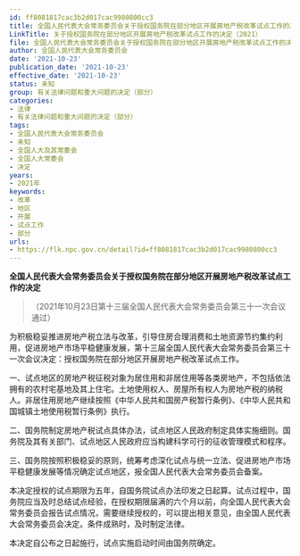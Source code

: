 ```yaml
---
id: ff8081817cac3b2d017cac9980800cc3
title: 全国人民代表大会常务委员会关于授权国务院在部分地区开展房地产税改革试点工作的决定
LinkTitle: 关于授权国务院在部分地区开展房地产税改革试点工作的决定（2021）
file: 全国人民代表大会常务委员会关于授权国务院在部分地区开展房地产税改革试点工作的决定_20211023_ff8081817cac3b2d017cac9980800cc3.docx
author: 全国人民代表大会常务委员会
date: '2021-10-23'
publication_date: '2021-10-23'
effective_date: '2021-10-23'
status: 未知
group: 有关法律问题和重大问题的决定（部分）
categories:
- 法律
- 有关法律问题和重大问题的决定（部分）
tags:
- 全国人民代表大会常务委员会
- 未知
- 全国人大及其常委会
- 全国人大常委会
- 决定
years:
- 2021年
keywords:
- 改革
- 地区
- 开展
- 试点工作
- 部分
urls:
- https://flk.npc.gov.cn/detail?id=ff8081817cac3b2d017cac9980800cc3
---
```


**全国人民代表大会常务委员会关于授权国务院在部分地区开展房地产税改革试点工作的决定**

> （2021年10月23日第十三届全国人民代表大会常务委员会第三十一次会议通过）

为积极稳妥推进房地产税立法与改革，引导住房合理消费和土地资源节约集约利用，促进房地产市场平稳健康发展，第十三届全国人民代表大会常务委员会第三十一次会议决定：授权国务院在部分地区开展房地产税改革试点工作。

一、试点地区的房地产税征税对象为居住用和非居住用等各类房地产，不包括依法拥有的农村宅基地及其上住宅。土地使用权人、房屋所有权人为房地产税的纳税人。非居住用房地产继续按照《中华人民共和国房产税暂行条例》、《中华人民共和国城镇土地使用税暂行条例》执行。

二、国务院制定房地产税试点具体办法，试点地区人民政府制定具体实施细则。国务院及其有关部门、试点地区人民政府应当构建科学可行的征收管理模式和程序。

三、国务院按照积极稳妥的原则，统筹考虑深化试点与统一立法、促进房地产市场平稳健康发展等情况确定试点地区，报全国人民代表大会常务委员会备案。

本决定授权的试点期限为五年，自国务院试点办法印发之日起算。试点过程中，国务院应当及时总结试点经验，在授权期限届满的六个月以前，向全国人民代表大会常务委员会报告试点情况，需要继续授权的，可以提出相关意见，由全国人民代表大会常务委员会决定。条件成熟时，及时制定法律。

本决定自公布之日起施行，试点实施启动时间由国务院确定。
